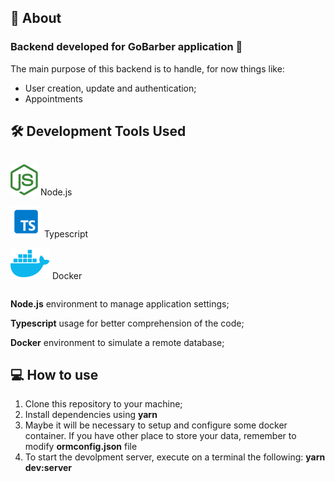 ## 💬 About

### Backend developed for GoBarber application :barber:

The main purpose of this backend is to handle, for now things like:<br>

<ul>
<li>User creation, update and authentication;</li>
<li>Appointments</li>
</ul>

## :hammer_and_wrench: Development Tools Used
<div style="display: inline-block;">

  <img src="./readme_assets/nodejs-brands.svg" />&nbsp;Node.js

  <img src="./readme_assets/typescript-brands.svg" />&nbsp;Typescript

  <img src="./readme_assets/docker-brands.svg" />&nbsp;Docker


</div>
<p><b>Node.js</b> environment to manage application settings;</p>
<p><b>Typescript</b> usage for better comprehension of the code;</p>
<p><b>Docker</b> environment to simulate a remote database;</p>

## :computer: How to use

<ol>
<li>Clone this repository to your machine;</li>
<li>Install dependencies using <b>yarn</b>
</li>
<li>Maybe it will be necessary to setup and configure some docker container. If you have other place to store your data, remember to modify <b>ormconfig.json</b> file</li>
<li>To start the devolpment server, execute on a terminal the following:
<b>yarn dev:server</b>
</li>
</ol>
